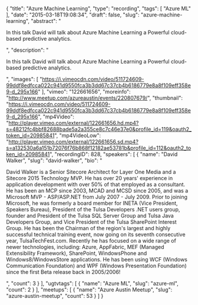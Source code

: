 {
  "title": "Azure Machine Learning",
  "type": "recording",
  "tags": [
    "Azure ML"
  ],
  "date": "2015-03-18T19:08:34",
  "draft": false,
  "slug": "azure-machine-learning",
  "abstract": "<p>In this talk David will talk about Azure Machine Learning a Powerful cloud-based predictive analytics.</p>",
  "description": "<p>In this talk David will talk about Azure Machine Learning a Powerful cloud-based predictive analytics.</p>",
  "images": [
    "https://i.vimeocdn.com/video/511724609-99ddf8edfcca022c941d9550fca3b3dd67c37cb4b6186779e8a8f109eff358e9-d_295x166"
  ],
  "vimeo": "122661656",
  "moreinfo": "http://www.meetup.com/azureaustin/events/220807679/",
  "thumbnail": "https://i.vimeocdn.com/video/511724609-99ddf8edfcca022c941d9550fca3b3dd67c37cb4b6186779e8a8f109eff358e9-d_295x166",
  "mp4Video": "http://player.vimeo.com/external/122661656.hd.mp4?s=48212fc4bbf82688bade5a2a355ce8c7c46e37e0&profile_id=119&oauth2_token_id=20985841",
  "mp4VideoLow": "http://player.vimeo.com/external/122661656.sd.mp4?s=a132530a6a151b72076f76b868f12182ae53781b&profile_id=112&oauth2_token_id=20985841",
  "recordingID": 828,
  "speakers": [
    {
      "name": "David Walker",
      "slug": "david-walker",
      "bio": "<p>David Walker is a Senior Sitecore Architect for Layer One Media and a Sitecore 2015 Technology MVP. He has over 20 years' experience in application development with over 50% of that employed as a consultant. He has been an MCP since 2003, MCAD and MCSD since 2005, and was a Microsoft MVP - ASP/ASP.NET from July 2007 - July 2009. Prior to joining Microsoft, he was formerly a board member for INETA (Vice President, Speakers Bureau), President of the Tulsa Developers .NET users group, founder and President of the Tulsa SQL Server Group and Tulsa Java Developers Group, and Vice President of the Tulsa SharePoint Interest Group. He has been the Chairman of the region's largest and highly successful technical training event, now going on its seventh consecutive year, TulsaTechFest.com. Recently he has focused on a wide range of newer technologies, including: Azure, AppFabric, MEF (Managed Extensibility Framework), SharePoint, WindowsPhone and Windows8/WindowsStore applications. He has been using WCF (Windows Communication Foundation) and WPF (Windows Presentation Foundation) since the first Beta release back in 2005/2006!</p>",
      "count": 3
    }
  ],
  "ugtvtags": [
    {
      "name": "Azure ML",
      "slug": "azure-ml",
      "count": 2
    }
  ],
  "meetups": [
    {
      "name": "Azure Austin Meetup",
      "slug": "azure-austin-meetup",
      "count": 53
    }
  ]
}